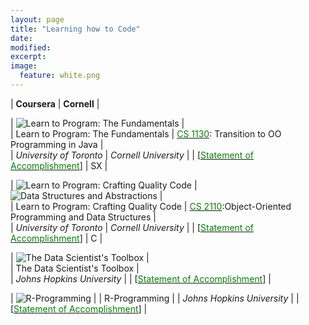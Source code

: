 ```yaml
---
layout: page
title: "Learning how to Code"
date: 
modified:
excerpt:
image:
  feature: white.png
---
```


|  **Coursera** |  **Cornell** |

| ![Learn to Program: The Fundamentals](http://jadeproulx.com/images/learning-code-fundamentals.png) |  
| Learn to Program: The Fundamentals | [<span style="color:green">CS 1130</span>](http://www.cs.cornell.edu/courses/cs1130/2013sp/about/overview.php): Transition to OO Programming in Java |     
| *University of Toronto* | *Cornell University* |
| [[<span style="color:green">Statement of Accomplishment</span>](https://dl.dropboxusercontent.com/u/51364198/Certificate_Learn-to-Program-the-Fundamentals.pdf)] | SX | 

| ![Learn to Program: Crafting Quality Code](http://jadeproulx.com/images/learning-craft-code.png) | ![Data Structures and Abstractions](http://jadeproulx.com/images/java.jpg) |  
| Learn to Program: Crafting Quality Code | [<span style="color:green">CS 2110</span>](http://www.cs.cornell.edu/courses/cs2110/2013sp/courseinfo.html#about):Object-Oriented Programming and Data Structures |  
| *University of Toronto* |  *Cornell University* |
| [[<span style="color:green">Statement of Accomplishment</span>](https://dl.dropboxusercontent.com/u/51364198/Certificate_Crafting-Quality-Code.pdf)] | C | 

| ![The Data Scientist's Toolbox](http://jadeproulx.com/images/data-scientist-toolbox.jpg) |  
| The Data Scientist's Toolbox |  
| *Johns Hopkins University* | 
| [[<span style="color:green">Statement of Accomplishment</span>](https://dl.dropboxusercontent.com/u/51364198/Certificate_Data-scientist-toolbox.pdf)] |

| ![R-Programming](http://jadeproulx.com/images/r-programming.jpg)  | 
| R-Programming  |
| *Johns Hopkins University*  | 
| [[<span style="color:green">Statement of Accomplishment</span>](https://dl.dropboxusercontent.com/u/51364198/Certificate-R-programming.pdf)] |




